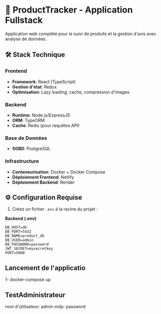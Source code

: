 # 🚀 ProductTracker - Application Fullstack

Application web complète pour le suivi de produits et la gestion d'avis avec analyse de données.

## 🛠 Stack Technique

### Frontend

- **Framework**: React (TypeScript)
- **Gestion d'état**: Redux
- **Optimisation**: Lazy loading, cache, compression d'images

### Backend

- **Runtime**: Node.js/ExpressJS
- **ORM**: TypeORM
- **Cache**: Redis (pour requêtes API)

### Base de Données

- **SGBD**: PostgreSQL

### Infrastructure

- **Conteneurisation**: Docker + Docker Compose
- **Déploiement Frontend**: Netlify
- **Déploiement Backend**: Render

## ⚙️ Configuration Requise

1. Créez un fichier `.env` à la racine du projet :

**Backend (.env)**

```env
DB_HOST=db
DB_PORT=5432
DB_NAME=product_db
DB_USER=admin
DB_PASSWORD=password
JWT_SECRET=mysecretkey
PORT=5000
```
## Lancement de l'applicatio

1- docker-compose up

## TestAdministrateur

nom d'utilisateur: admin
mdp: password

